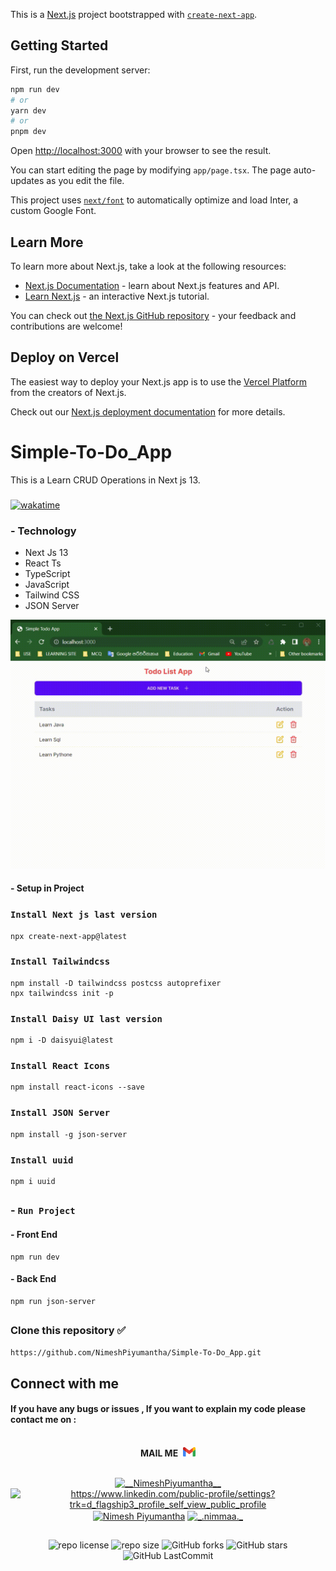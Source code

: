This is a [Next.js](https://nextjs.org/) project bootstrapped with [`create-next-app`](https://github.com/vercel/next.js/tree/canary/packages/create-next-app).

## Getting Started

First, run the development server:

```bash
npm run dev
# or
yarn dev
# or
pnpm dev
```

Open [http://localhost:3000](http://localhost:3000) with your browser to see the result.

You can start editing the page by modifying `app/page.tsx`. The page auto-updates as you edit the file.

This project uses [`next/font`](https://nextjs.org/docs/basic-features/font-optimization) to automatically optimize and load Inter, a custom Google Font.

## Learn More

To learn more about Next.js, take a look at the following resources:

- [Next.js Documentation](https://nextjs.org/docs) - learn about Next.js features and API.
- [Learn Next.js](https://nextjs.org/learn) - an interactive Next.js tutorial.

You can check out [the Next.js GitHub repository](https://github.com/vercel/next.js/) - your feedback and contributions are welcome!

## Deploy on Vercel

The easiest way to deploy your Next.js app is to use the [Vercel Platform](https://vercel.com/new?utm_medium=default-template&filter=next.js&utm_source=create-next-app&utm_campaign=create-next-app-readme) from the creators of Next.js.

Check out our [Next.js deployment documentation](https://nextjs.org/docs/deployment) for more details.

# Simple-To-Do_App
This is a Learn CRUD Operations in Next js 13.
###
[![wakatime](https://wakatime.com/badge/user/bde2acba-42bd-46e8-a905-d74c6f260407/project/964f9727-65f2-459e-90da-d678ee02a4d0.svg)](https://wakatime.com/badge/user/bde2acba-42bd-46e8-a905-d74c6f260407/project/964f9727-65f2-459e-90da-d678ee02a4d0)

### - Technology

- Next Js 13
- React Ts
- TypeScript
- JavaScript
- Tailwind CSS
- JSON Server

<div align="center">

<img src="https://github.com/NimeshPiyumantha/Simple-To-Do_App/blob/master/src/assests/gif/todoApp.gif" alt="Alt Text">

</div>



#### - Setup in Project

### `Install Next js last version`

```
npx create-next-app@latest
```

### `Install Tailwindcss`

```
npm install -D tailwindcss postcss autoprefixer
npx tailwindcss init -p
```

### `Install Daisy UI last version`

```
npm i -D daisyui@latest
```

### `Install React Icons`

```
npm install react-icons --save
```

### `Install JSON Server`

```
npm install -g json-server
```

### `Install uuid`

```
npm i uuid
```

##

### - `Run Project`
#### - Front End
```
npm run dev
```

#### - Back End
```
npm run json-server
```

##


###

### Clone this repository ✅

```md
https://github.com/NimeshPiyumantha/Simple-To-Do_App.git
```

## Connect with me

#### If you have any bugs or issues , If you want to explain my code please contact me on :

<div align="center">
 <br><b>MAIL ME</b>&nbsp;
  <a href="mailto:nimeshpiyumantha11@gmail.com">
      <img width="20px" src="https://github.com/NimeshPiyumantha/red-alpha/blob/main/gmail.svg" />
  </a></p>

 </div>

##

<p align="center">
<a href="https://twitter.com/NPiyumantha60"><img align="center" src="https://raw.githubusercontent.com/rahuldkjain/github-profile-readme-generator/master/src/images/icons/Social/twitter.svg" alt="__NimeshPiyumantha__" height="30" width="40" /></a>
<a href="https://www.linkedin.com/in/nimesh-piyumantha-33736a222" target="blank"><img align="center" src="https://raw.githubusercontent.com/rahuldkjain/github-profile-readme-generator/master/src/images/icons/Social/linked-in-alt.svg" alt="https://www.linkedin.com/public-profile/settings?trk=d_flagship3_profile_self_view_public_profile" height="30" width="40" /></a>
<a href="https://www.facebook.com/profile.php?id=100025931563090" target="blank"><img align="center" src="https://raw.githubusercontent.com/rahuldkjain/github-profile-readme-generator/master/src/images/icons/Social/facebook.svg" alt="Nimesh Piyumantha" height="30" width="40" /></a>
<a href="https://www.instagram.com/_.nimmaa._/" target="blank"><img align="center" src="https://raw.githubusercontent.com/rahuldkjain/github-profile-readme-generator/master/src/images/icons/Social/instagram.svg" alt="_.nimmaa._" height="30" width="40" /></a>
</p>

##

<div align="center">

![repo license](https://img.shields.io/github/license/NimeshPiyumantha/Simple-To-Do_App?&labelColor=black&color=3867d6&style=for-the-badge)
![repo size](https://img.shields.io/github/repo-size/NimeshPiyumantha/Simple-To-Do_App?label=Repo%20Size&style=for-the-badge&labelColor=black&color=20bf6b)
![GitHub forks](https://img.shields.io/github/forks/NimeshPiyumantha/Simple-To-Do_App?&labelColor=black&color=0fb9b1&style=for-the-badge)
![GitHub stars](https://img.shields.io/github/stars/NimeshPiyumantha/Simple-To-Do_App?&labelColor=black&color=f7b731&style=for-the-badge)
![GitHub LastCommit](https://img.shields.io/github/last-commit/NimeshPiyumantha/Simple-To-Do_App?logo=github&labelColor=black&color=d1d8e0&style=for-the-badge)

</div>